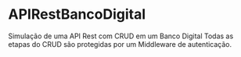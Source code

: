 # APIRestBancoDigital
Simulação de uma API Rest com CRUD em um Banco Digital
Todas as etapas do CRUD são protegidas por um Middleware de autenticação.
